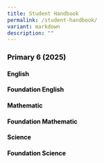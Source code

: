 ```yaml
---
title: Student Handbook
permalink: /student-handbook/
variant: markdown
description: ""
---
```

<h3 style="text-align: justify;"><strong><span style="color: #000000;">Primary 6 (2025)</span></strong></h3>

<h4 style="text-align: justify;"><strong><span style="color: #000000;">English</span></strong></h4>
<h4 style="text-align: justify;"><strong><span style="color: #000000;">Foundation English</span></strong></h4>
<h4 style="text-align: justify;"><strong><span style="color: #000000;">Mathematic</span></strong></h4>
<h4 style="text-align: justify;"><strong><span style="color: #000000;">Foundation Mathematic</span></strong></h4>
<h4 style="text-align: justify;"><strong><span style="color: #000000;">Science</span></strong></h4>
<h4 style="text-align: justify;"><strong><span style="color: #000000;">Foundation Science</span></strong></h4>